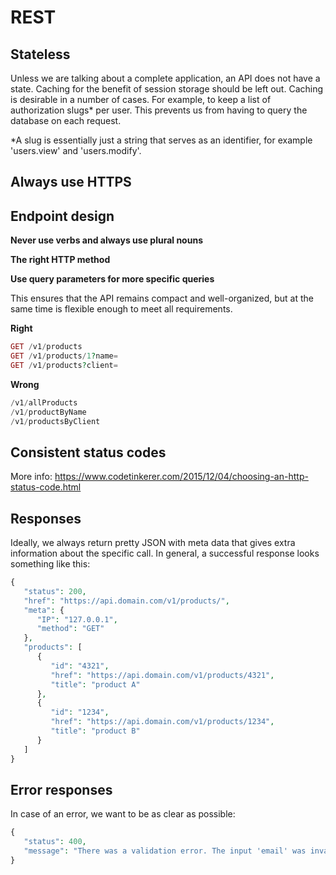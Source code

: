 # REST

## Stateless

Unless we are talking about a complete application, an API does not have a state. Caching for the benefit of session storage should be left out. Caching is desirable in a number of cases. For example, to keep a list of authorization slugs* per user. This prevents us from having to query the database on each request.

*A slug is essentially just a string that serves as an identifier, for example 'users.view' and 'users.modify'.

## Always use HTTPS

## Endpoint design

**Never use verbs and always use plural nouns** 

**The right HTTP method** 

**Use query parameters for more specific queries**

This ensures that the API remains compact and well-organized, but at the same time is flexible enough to meet all requirements.


**Right**
```php
GET /v1/products
GET /v1/products/1?name=
GET /v1/products?client=
```
**Wrong**
```php
/v1/allProducts
/v1/productByName
/v1/productsByClient
```

## Consistent status codes

More info: https://www.codetinkerer.com/2015/12/04/choosing-an-http-status-code.html

## Responses

Ideally, we always return pretty JSON with meta data that gives extra information about the specific call. In general, a successful response looks something like this:

```php
{
   "status": 200,
   "href": "https://api.domain.com/v1/products/",
   "meta": {
      "IP": "127.0.0.1",
      "method": "GET"
   },
   "products": [
      {
         "id": "4321",
         "href": "https://api.domain.com/v1/products/4321",
         "title": "product A"
      },
      {
         "id": "1234",
         "href": "https://api.domain.com/v1/products/1234",
         "title": "product B"
      }
   ]
}
```

## Error responses

In case of an error, we want to be as clear as possible:

```php
{
   "status": 400,
   "message": "There was a validation error. The input 'email' was invalid. Please see the documentation '/v1/documentation' for details about validation rules for this endpoint."
}
```

